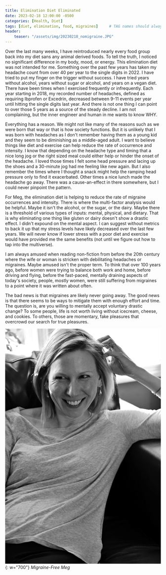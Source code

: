```yaml
---
title: Elimination Diet Eliminated
date: 2023-02-18 12:00:00 -0500
categories: [Health, Diet]
tags: [diet, elimination, food, migraines]     # TAG names should always be lowercase
header:
    teaser: "/assets/img/20230218_nomigraine.JPG"
---
```


Over the last many weeks, I have reintroduced nearly every food group back into my diet sans any animal derived foods. To tell the truth, I noticed no significant difference in my body, mood, or energy. This elimination diet was not intended for me. Something over the past few years has taken my headache count from over 40 per year to the single digits in 2022. I have tried to put my finger on the trigger without success. I have tried years without alcohol, years without sugar or alcohol, and years on a vegan diet. There have been times when I exercised frequently or infrequently. Each year starting in 2018, my recorded number of headaches, defined as requiring Ibprofen or Excedrin, decreased between 9-11 events per year until hitting the single digits last year. And there is not one thing I can point to over those 5 years as a source of the steady decline. I am not complaining, but the inner engineer and human in me wants to know WHY.

Everything has a reason. We might not like many of the reasons such as we were born that way or that is how society functions. But it is unlikely that I was born with headaches as I don't remember having them as a young kid and they seem to be diminishing as a middle-aged adult. I want to believe things like diet and exercise can help reduce the rate of occurrence and intensity. I know that depending on the headache type and timing that a nice long jog or the right sized meal could either help or hinder the onset of the headache. I loved those times I felt some head pressure and lacing up the shoes and a 30-minute jog had me feeling like new again. But I also remember the times where I thought a snack might help the ramping head pressure only to find it exacerbated. Other times a nice lunch made the headache go away. There was a cause-an-effect in there somewhere, but I could never pinpoint the pattern.

For Meg, the elimination diet is helping to reduce the rate of migraine occurrences and intensity. There is where the multi-factor analysis would be helpful. Maybe it isn't the alcohol, or the sugar, or the dairy. Maybe there is a threshold of various types of inputs: mental, physical, and dietary. That is why eliminating one thing like gluten or dairy doesn't show a drastic effect. I didn't expound on the mental aspect. I can suggest without metrics to back it up that my stress levels have likely decreased over the last few years. We will never know if lower stress with a poor diet and exercise would have provided me the same benefits (not until we figure out how to tap into the multiverse).  

I am always amused when reading non-fiction from before the 20th century where the wife or woman is stricken with debilitating headaches or migraines. Maybe amused isn't the proper term. To think that over 100 years ago, before women were trying to balance both work and home, before driving and flying, before the fast-paced, mentally draining aspects of today's society, people, mostly women, were still suffering from migraines to a point where it was written about often. 

The bad news is that migraines are likely never going away. The good news is that there seems to be ways to mitigate them with enough effort and time. The question is, are you willing to mentally accept voluntary drastic change? To some people, life is not worth living without icecream, cheese, and cookies. To others, those are momentary, fake pleasures that overcrowd our search for true pleasures.

![image of Meg with no migraine.](/assets/img/20230218_nomigraine.JPG){: w="700"}
*Migraine-Free Meg*
